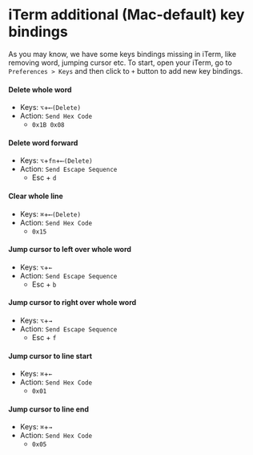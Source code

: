 # iTerm additional (Mac-default) key bindings

As you may know, we have some keys bindings missing in iTerm, like removing word, jumping cursor etc. To start, open your iTerm, go to `Preferences > Keys` and then click to `+` button to add new key bindings.

#### Delete whole word

- Keys: `⌥`+`⟵(Delete)`
- Action: `Send Hex Code`
  - `0x1B 0x08`
  
#### Delete word forward

- Keys: `⌥`+`fn`+`⟵(Delete)`
- Action: `Send Escape Sequence`
  - Esc + `d`
  
#### Clear whole line

- Keys: `⌘`+`⟵(Delete)`
- Action: `Send Hex Code`
  - `0x15`
  
#### Jump cursor to left over whole word

- Keys: `⌥`+`←`
- Action: `Send Escape Sequence`
  - Esc + `b`
  
#### Jump cursor to right over whole word

- Keys: `⌥`+`→`
- Action: `Send Escape Sequence`
  - Esc + `f`
  
#### Jump cursor to line start

- Keys: `⌘`+`←`
- Action: `Send Hex Code`
  - `0x01`
  
#### Jump cursor to line end

- Keys: `⌘`+`→`
- Action: `Send Hex Code`
  - `0x05`
